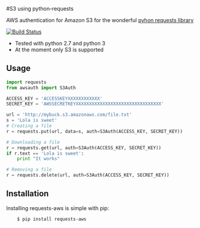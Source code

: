 #S3 using python-requests

AWS authentication for Amazon S3 for the wonderful [pyhon requests library](http://python-requests.org)

[![Build Status](https://travis-ci.org/tax/python-requests-aws.svg?branch=master)](https://travis-ci.org/tax/python-requests-aws)

- Tested with python 2.7 and python 3
- At the moment only S3 is supported

## Usage


```python
import requests
from awsauth import S3Auth

ACCESS_KEY = 'ACCESSKEYXXXXXXXXXXXX'
SECRET_KEY = 'AWSSECRETKEYXXXXXXXXXXXXXXXXXXXXXXXXXXXXXXXX'        

url = 'http://mybuck.s3.amazonaws.com/file.txt'
s = 'Lola is sweet'
# Creating a file
r = requests.put(url, data=s, auth=S3Auth(ACCESS_KEY, SECRET_KEY))

# Downloading a file
r = requests.get(url, auth=S3Auth(ACCESS_KEY, SECRET_KEY))
if r.text == 'Lola is sweet':
    print "It works"

# Removing a file
r = requests.delete(url, auth=S3Auth(ACCESS_KEY, SECRET_KEY))

```

## Installation
Installing requests-aws is simple with pip:

```
    $ pip install requests-aws
```
